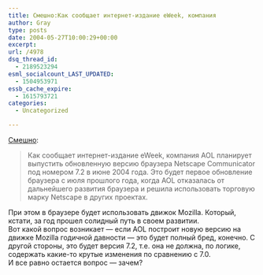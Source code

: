 ```yaml
---
title: Смешно:Как сообщает интернет-издание eWeek, компания
author: Gray
type: posts
date: 2004-05-27T10:00:29+00:00
excerpt:
url: /4978
dsq_thread_id:
  - 2189523294
esml_socialcount_LAST_UPDATED:
  - 1504953971
essb_cache_expire:
  - 1615793721
categories:
  - Uncategorized

---
```








<a href="http://soft.compulenta.ru/2004/5/27/47139/?ref=left" target="_blank">Смешно</a>:

> Как сообщает интернет-издание eWeek, компания AOL планирует выпустить обновленную версию браузера Netscape Communicator под номером 7.2 в июне 2004 года. Это будет первое обновление браузера с июля прошлого года, когда AOL отказалась от дальнейшего развития браузера и решила использовать торговую марку Netscape в других проектах.

При этом в браузере будет использовать движок Mozilla. Который, кстати, за год прошел солидный путь в своем развитии.  
Вот какой вопрос возникает &#8212; если AOL построит новую версию на движке Mozilla годичной давности &#8212; это будет полный бред, конечно. С другой стороны, это будет версия 7.2, т.е. она не должна, по логике, содержать какие-то крутые изменения по сравнению с 7.0.  
И все равно остается вопрос &#8212; зачем?